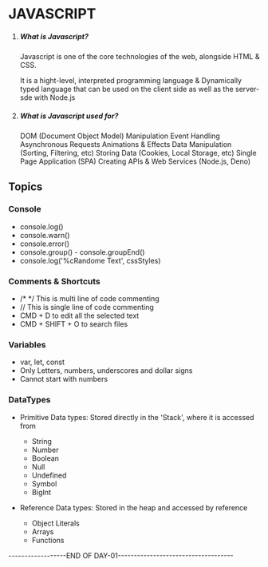 # JAVASCRIPT

1. ##### What is Javascript?

    Javascript is one of the core technologies of the web, alongside HTML & CSS.

    It is a hight-level, interpreted programming language & Dynamically typed language that can be used on the client side as well as the server-sde with Node.js

2. ##### What is Javascript used for?

    DOM (Document Object Model) Manipulation
    Event Handling
    Asynchronous Requests
    Animations & Effects
    Data Manipulation (Sorting, Filtering, etc)
    Storing Data (Cookies, Local Storage, etc)
    Single Page Application (SPA)
    Creating APIs & Web Services (Node.js, Deno)

## Topics

### Console
- console.log()
- console.warn()
- console.error()
- console.group() - console.groupEnd()
- console.log('%cRandome Text', cssStyles)

### Comments & Shortcuts
- /* */ This is multi line of code commenting
- // This is single line of code commenting
- CMD + D to edit all the selected text
- CMD + SHIFT + O to search files

### Variables
- var, let, const
- Only Letters, numbers, underscores and dollar signs
- Cannot start with numbers

### DataTypes
- Primitive Data types: Stored directly in the 'Stack', where it is accessed from
    * String
    * Number
    * Boolean
    * Null
    * Undefined
    * Symbol
    * BigInt

- Reference Data types: Stored in the heap and accessed by reference
    * Object Literals
    * Arrays
    * Functions

------------------END OF DAY-01------------------------------------
